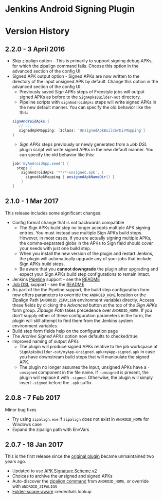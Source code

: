 # Jenkins Android Signing Plugin
# Version History

## 2.2.0 - 3 April 2016
* Skip zipalign option - This is primarily to support signing debug APKs, for which the zipalign command fails.
  Choose this option in the advanced section of the config UI
* Signed APK output option - Signed APKs are now written to the directory of the input unsigned APK by default.  Change this option in the advanced section of 
  the config UI.  
  * Previously saved _Sign APKs_ steps of Freestyle jobs will output signed APKs as before to the
  `SignApksBuilder-out` directory.
  * Pipeline scripts with `signAndroidApks` steps will write signed APKs in the new default manner.
  You can specify the old behavior like the this: 
  ```groovy
  signAndroidApks (
     // ...
     signedApkMapping: [$class: 'UnsignedApkBuilderDirMapping']
  )
  ```
  * _Sign APKs_ steps previously or newly generated from a _Job DSL_ plugin script will write signed APKs in the new default manner.  You can specify the old
  behavior like this:
  ```groovy
  job('myAndroidApp.seed') {
    steps {
      signAndroidApks '**/*-unsigned.apk', {
        signedApkMapping { unsignedApkNameDir() }
      }
  }
  ```

## 2.1.0 - 1 Mar 2017
This release includes some significant changes:
* Config format change that is not backwards compatible
  * The Sign APKs build step no longer accepts multiple APK signing entries.  You must instead use multiple Sign APKs build steps.  However, in most cases, if you are actually signing multiple APKs, the comma-separated globs in the APKs to Sign field should cover your needs with just one build step.
  * When you install the new version of the plugin and restart Jenkins, the plugin will automatically upgrade any of your jobs that include Sign APKs build steps.
  * Be aware that you **cannot downgrade** the plugin after upgrading and expect your Sign APKs build step configurations to remain intact.
* Jenkins [Pipeline](https://jenkins.io/doc/book/pipeline/) support - see the [README](README.md)
* [Job DSL](https://github.com/jenkinsci/job-dsl-plugin/wiki) support - see the [README](README.md)
* As part of the the Pipeline support, the build step configuration form now offers parameters to override the `ANDROID_HOME` location or the Zipalign Path (`ANDROID_ZIPALIGN` environment variable) directly. Access these fields by clicking the _Advanced_ button at the top of the _Sign APKs_ form group. _Zipalign Path_ takes precedence over `ANDROID_HOME`. If you don't supply either of these configuration parameters in the form, the plugin will still attempt to find them from the Jenkins system environment variables.
* Build step form fields help on the configuration page
* The _Archive Signed APKs_ option now defaults to checked/true
* Improved naming of output APKs
  * The plugin will produce signed APKs relative to the job workspace at `SignApksBuilder-out/myApp-unsigned.apk/myApp-signed.apk` in case you have downstream build steps that will manipulate the signed APK.
  * The plugin no longer assumes the input, unsigned APKs have a `-unsigned` component in the file name.  If `-unsigned` is present, the plugin will replace it with `-signed`.  Otherwise, the plugin will simply insert `-signed` before the `.apk` suffix.
  
## 2.0.8 - 7 Feb 2017
Minor bug fixes
* Try using `zipalign.exe` if `zipalign` does not exist in `ANDROID_HOME` for Windows case
* Expand the zipalign path with EnvVars

## 2.0.7 - 18 Jan 2017
This is the first release since the [original plugin](https://github.com/bignerdranch/jenkins-android-signing) became unmaintained two years ago.
* Updated to use [APK Signature Scheme v2](https://source.android.com/security/apksigning/v2.html)
* Choices to archive the unsigned and signed APKs
* Auto-discover the [zipalign command](https://developer.android.com/studio/command-line/zipalign.html) from `ANDROID_HOME`, or override with `ANDROID_ZIPALIGN`
* [Folder-scope-aware](https://wiki.jenkins-ci.org/display/JENKINS/CloudBees+Folders+Plugin) credentials lookup